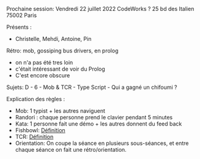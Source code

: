 Prochaine session: Vendredi 22 juillet 2022
CodeWorks ?
25 bd des Italien
75002 Paris

Présents :
- Christelle, Mehdi, Antoine, Pin

Rétro: mob, gossiping bus drivers, en prolog
- on n'a pas été tres loin
- c'était intéressant de voir du Prolog
- C'est encore obscure 

Sujets:
D - 6 - Mob & TCR - Type Script - Qui a gagné un chifoumi ?

Explication des règles :
* Mob: 1 typist + les autres naviguent
* Randori : chaque personne prend le clavier pendant 5 minutes
* Kata: 1 personne fait une démo + les autres donnent du feed back
* Fishbowl: [Définition](https://en.wikipedia.org/wiki/Fishbowl_(conversation))
* TCR: [Définition](https://medium.com/@kentbeck_7670/test-commit-revert-870bbd756864)
* Orientation: On coupe la séance en plusieurs sous-séances, et entre chaque
  séance on fait une rétro/orientation.
